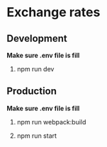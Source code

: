 # Exchange rates

## Development

**Make sure .env file is fill**

1. npm run dev

## Production

**Make sure .env file is fill**

1. npm run webpack:build

2. npm run start
